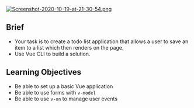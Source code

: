 [![Screenshot-2020-10-19-at-21-30-54.png](https://i.postimg.cc/3rBXrd3M/Screenshot-2020-10-19-at-21-30-54.png)](https://postimg.cc/HjrcBWJ3)

## Brief

- Your task is to create a todo list application that allows a user to save an item to a list which then renders on the page.
- Use Vue CLI to build a solution.

## Learning Objectives

- Be able to set up a basic Vue application
- Be able to use forms with `v-model`
- Be able to use `v-on` to manage user events
